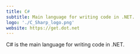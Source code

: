 ```yaml
---
title: C#
subtitle: Main language for writing code in .NET.
logo: './C_Sharp_logo.png'
website: https://get.dot.net
---
```


C# is the main language for writing code in .NET.
